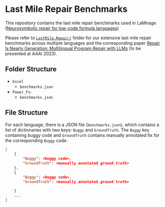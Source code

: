 # Last Mile Repair Benchmarks

This repository contains the last mile repair benchmarks used in LaMirage ([Neurosymbolic repair for low-code formula languages](https://dl.acm.org/doi/abs/10.1145/3563327))

Please refer to [`LastMile.Repair/`](../LastMile.Repair/) folder for our extensive last mile repair 
benchmarks across multiple languages and the corresponding paper [Repair Is Nearly Generation: Multilingual Program Repair with LLMs](https://arxiv.org/abs/2208.11640) (to be presented at AAAI 2023).

## Folder Structure

- `Excel`
    - `benchmarks.json`
- `Power_Fx`:
    - `benchmarks.json`


## File Structure
For each language, there is a JSON file (`benchmarks.json`), which contains a list of dictionaries
with two keys: `Buggy` and `GroundTruth`. The `Buggy` key containing buggy code and `GroundTruth`
contains manually annotated fix for the corresponding `Buggy` code.

```JSON
[
    {
        "Buggy": <buggy code>,
        "GroundTruth": <manually annotated ground truth>
    },
    {
        "Buggy": <buggy code>,
        "GroundTruth": <manually annotated ground truth>
    
    }
    ...
]
```